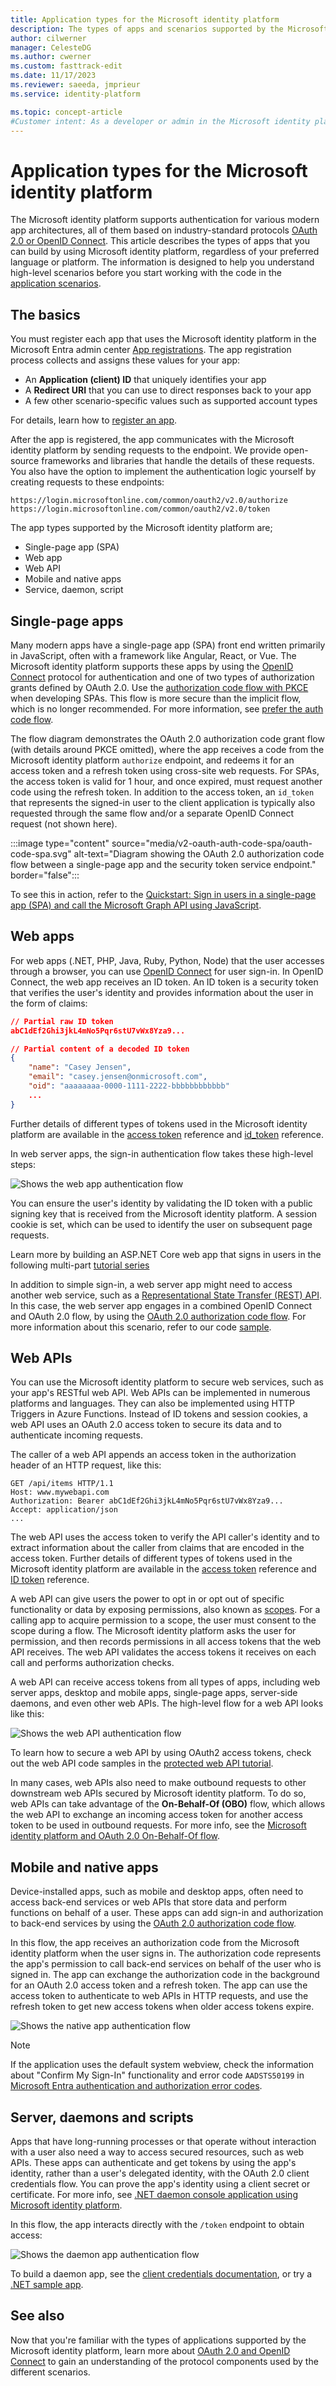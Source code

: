 ```yaml
---
title: Application types for the Microsoft identity platform
description: The types of apps and scenarios supported by the Microsoft identity platform.
author: cilwerner
manager: CelesteDG
ms.author: cwerner
ms.custom: fasttrack-edit
ms.date: 11/17/2023
ms.reviewer: saeeda, jmprieur
ms.service: identity-platform

ms.topic: concept-article
#Customer intent: As a developer or admin in the Microsoft identity platform, I want to understand the different types of applications supported by the Microsoft identity platform, so that I can choose the right type of application for my scenario.
---
```


# Application types for the Microsoft identity platform

The Microsoft identity platform supports authentication for various modern app architectures, all of them based on industry-standard protocols [OAuth 2.0 or OpenID Connect](./v2-protocols.md). This article describes the types of apps that you can build by using Microsoft identity platform, regardless of your preferred language or platform. The information is designed to help you understand high-level scenarios before you start working with the code in the [application scenarios](authentication-flows-app-scenarios.md#application-types).

## The basics

You must register each app that uses the Microsoft identity platform in the Microsoft Entra admin center [App registrations](https://entra.microsoft.com/#view/Microsoft_AAD_RegisteredApps/ApplicationsListBlade/quickStartType~/null/sourceType/Microsoft_AAD_IAM). The app registration process collects and assigns these values for your app:

* An **Application (client) ID** that uniquely identifies your app
* A **Redirect URI** that you can use to direct responses back to your app
* A few other scenario-specific values such as supported account types

For details, learn how to [register an app](quickstart-register-app.md).

After the app is registered, the app communicates with the Microsoft identity platform by sending requests to the endpoint. We provide open-source frameworks and libraries that handle the details of these requests. You also have the option to implement the authentication logic yourself by creating requests to these endpoints:

```HTTP
https://login.microsoftonline.com/common/oauth2/v2.0/authorize
https://login.microsoftonline.com/common/oauth2/v2.0/token
```

The app types supported by the Microsoft identity platform are;

- Single-page app (SPA)
- Web app
- Web API
- Mobile and native apps
- Service, daemon, script

## Single-page apps

Many modern apps have a single-page app (SPA) front end written primarily in JavaScript, often with a framework like Angular, React, or Vue. The Microsoft identity platform supports these apps by using the [OpenID Connect](v2-protocols-oidc.md) protocol for authentication and one of two types of authorization grants defined by OAuth 2.0. Use the [authorization code flow with PKCE](https://devblogs.microsoft.com/identity/migrate-to-auth-code-flow/) when developing SPAs. This flow is more secure than the implicit flow, which is no longer recommended. For more information, see [prefer the auth code flow](v2-oauth2-implicit-grant-flow.md#prefer-the-auth-code-flow).

The flow diagram demonstrates the OAuth 2.0 authorization code grant flow (with details around PKCE omitted), where the app receives a code from the Microsoft identity platform `authorize` endpoint, and redeems it for an access token and a refresh token using cross-site web requests. For SPAs, the access token is valid for 1 hour, and once expired, must request another code using the refresh token. In addition to the access token, an `id_token` that represents the signed-in user to the client application is typically also requested through the same flow and/or a separate OpenID Connect request (not shown here).

:::image type="content" source="media/v2-oauth-auth-code-spa/oauth-code-spa.svg" alt-text="Diagram showing the OAuth 2.0 authorization code flow between a single-page app and the security token service endpoint." border="false":::

To see this in action, refer to the [Quickstart: Sign in users in a single-page app (SPA) and call the Microsoft Graph API using JavaScript](./quickstart-single-page-app-javascript-sign-in.md).

## Web apps

For web apps (.NET, PHP, Java, Ruby, Python, Node) that the user accesses through a browser, you can use [OpenID Connect](./v2-protocols.md) for user sign-in. In OpenID Connect, the web app receives an ID token. An ID token is a security token that verifies the user's identity and provides information about the user in the form of claims:

```JSON
// Partial raw ID token
abC1dEf2Ghi3jkL4mNo5Pqr6stU7vWx8Yza9...

// Partial content of a decoded ID token
{
    "name": "Casey Jensen",
    "email": "casey.jensen@onmicrosoft.com",
    "oid": "aaaaaaaa-0000-1111-2222-bbbbbbbbbbbb"
    ...
}
```

Further details of different types of tokens used in the Microsoft identity platform are available in the [access token](access-tokens.md) reference and [id_token](id-tokens.md) reference.

In web server apps, the sign-in authentication flow takes these high-level steps:

![Shows the web app authentication flow](./media/v2-app-types/convergence-scenarios-webapp.svg)

You can ensure the user's identity by validating the ID token with a public signing key that is received from the Microsoft identity platform. A session cookie is set, which can be used to identify the user on subsequent page requests.

Learn more by building an ASP.NET Core web app that signs in users in the following multi-part [tutorial series](tutorial-web-app-dotnet-register-app.md)

In addition to simple sign-in, a web server app might need to access another web service, such as a [Representational State Transfer (REST) API](/rest/api/azure/). In this case, the web server app engages in a combined OpenID Connect and OAuth 2.0 flow, by using the [OAuth 2.0 authorization code flow](v2-oauth2-auth-code-flow.md). For more information about this scenario, refer to our code [sample](https://github.com/Azure-Samples/active-directory-aspnetcore-webapp-openidconnect-v2/blob/master/2-WebApp-graph-user/2-1-Call-MSGraph/README.md).

## Web APIs

You can use the Microsoft identity platform to secure web services, such as your app's RESTful web API. Web APIs can be implemented in numerous platforms and languages. They can also be implemented using HTTP Triggers in Azure Functions. Instead of ID tokens and session cookies, a web API uses an OAuth 2.0 access token to secure its data and to authenticate incoming requests. 

The caller of a web API appends an access token in the authorization header of an HTTP request, like this:

```HTTP
GET /api/items HTTP/1.1
Host: www.mywebapi.com
Authorization: Bearer abC1dEf2Ghi3jkL4mNo5Pqr6stU7vWx8Yza9...
Accept: application/json
...
```

The web API uses the access token to verify the API caller's identity and to extract information about the caller from claims that are encoded in the access token. Further details of different types of tokens used in the Microsoft identity platform are available in the [access token](access-tokens.md) reference and [ID token](id-tokens.md) reference.

A web API can give users the power to opt in or opt out of specific functionality or data by exposing permissions, also known as [scopes](./permissions-consent-overview.md). For a calling app to acquire permission to a scope, the user must consent to the scope during a flow. The Microsoft identity platform asks the user for permission, and then records permissions in all access tokens that the web API receives. The web API validates the access tokens it receives on each call and performs authorization checks.

A web API can receive access tokens from all types of apps, including web server apps, desktop and mobile apps, single-page apps, server-side daemons, and even other web APIs. The high-level flow for a web API looks like this:

![Shows the web API authentication flow](./media/v2-app-types/convergence-scenarios-webapi.svg)

To learn how to secure a web API by using OAuth2 access tokens, check out the web API code samples in the [protected web API tutorial](tutorial-web-api-dotnet-register-app.md).

In many cases, web APIs also need to make outbound requests to other downstream web APIs secured by Microsoft identity platform. To do so, web APIs can take advantage of the **On-Behalf-Of (OBO)** flow, which allows the web API to exchange an incoming access token for another access token to be used in outbound requests. For more info, see the [Microsoft identity platform and OAuth 2.0 On-Behalf-Of flow](v2-oauth2-on-behalf-of-flow.md).

## Mobile and native apps

Device-installed apps, such as mobile and desktop apps, often need to access back-end services or web APIs that store data and perform functions on behalf of a user. These apps can add sign-in and authorization to back-end services by using the [OAuth 2.0 authorization code flow](v2-oauth2-auth-code-flow.md).

In this flow, the app receives an authorization code from the Microsoft identity platform when the user signs in. The authorization code represents the app's permission to call back-end services on behalf of the user who is signed in. The app can exchange the authorization code in the background for an OAuth 2.0 access token and a refresh token. The app can use the access token to authenticate to web APIs in HTTP requests, and use the refresh token to get new access tokens when older access tokens expire.

![Shows the native app authentication flow](./media/v2-app-types/convergence-scenarios-native.svg)

> [!NOTE]
> If the application uses the default system webview, check the information about "Confirm My Sign-In" functionality and error code `AADSTS50199` in [Microsoft Entra authentication and authorization error codes](reference-error-codes.md).

## Server, daemons and scripts

Apps that have long-running processes or that operate without interaction with a user also need a way to access secured resources, such as web APIs. These apps can authenticate and get tokens by using the app's identity, rather than a user's delegated identity, with the OAuth 2.0 client credentials flow. You can prove the app's identity using a client secret or certificate. For more info, see [.NET daemon console application using Microsoft identity platform](https://github.com/Azure-Samples/active-directory-dotnetcore-daemon-v2).

In this flow, the app interacts directly with the `/token` endpoint to obtain access:

![Shows the daemon app authentication flow](./media/v2-app-types/convergence-scenarios-daemon.svg)

To build a daemon app, see the [client credentials documentation](v2-oauth2-client-creds-grant-flow.md), or try a [.NET sample app](https://github.com/Azure-Samples/active-directory-dotnet-daemon-v2).

## See also

Now that you're familiar with the types of applications supported by the Microsoft identity platform, learn more about [OAuth 2.0 and OpenID Connect](./v2-protocols.md) to gain an understanding of the protocol components used by the different scenarios.
